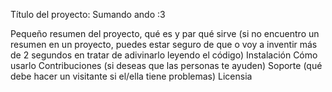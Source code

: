 
Título del proyecto:
	Sumando ando :3

Pequeño resumen del proyecto, qué es y par qué sirve (si no encuentro un resumen en un proyecto, puedes estar seguro de que o voy a inventir más de 2 segundos en tratar de adivinarlo leyendo el código)
Instalación
Cómo usarlo
Contribuciones (si deseas que las personas te ayuden)
Soporte (qué debe hacer un visitante si el/ella tiene problemas)
Licensia
